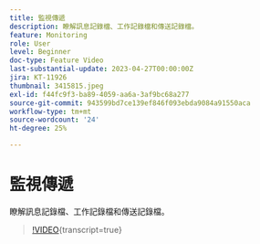 ```yaml
---
title: 監視傳遞
description: 瞭解訊息記錄檔、工作記錄檔和傳送記錄檔。
feature: Monitoring
role: User
level: Beginner
doc-type: Feature Video
last-substantial-update: 2023-04-27T00:00:00Z
jira: KT-11926
thumbnail: 3415815.jpeg
exl-id: f44fc9f3-ba89-4059-aa6a-3af9bc68a277
source-git-commit: 943599bd7ce139ef846f093ebda9084a91550aca
workflow-type: tm+mt
source-wordcount: '24'
ht-degree: 25%

---
```


# 監視傳遞

瞭解訊息記錄檔、工作記錄檔和傳送記錄檔。

>[!VIDEO](https://video.tv.adobe.com/v/3415815/?learn=on){transcript=true}
